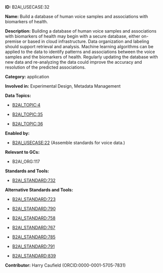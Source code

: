 **ID:** B2AI_USECASE:32

**Name:** Build a database of human voice samples and associations with biomarkers of health.

**Description:** Building a database of human voice samples and associations with biomarkers of health may begin with a secure database, either on-premise or based in cloud infrastructure. Data organization and labeling should support retrieval and analysis. Machine learning algorithms can be applied to the data to identify patterns and associations between the voice samples and the biomarkers of health. Regularly updating the database with new data and re-analyzing the data could improve the accuracy and resolution of the predicted associations.

**Category:** application

**Involved in:** Experimental Design, Metadata Management

**Data Topics:**

- [B2AI_TOPIC:4](../topics/ClinicalObservations.markdown)

- [B2AI_TOPIC:35](../topics/Variant.markdown)

- [B2AI_TOPIC:36](../topics/Voice.markdown)

**Enabled by:**

- [B2AI_USECASE:22](../usecases/assemble-standards-for-voice-data.markdown) (Assemble standards for voice data.)

**Relevant to GCs:**

- B2AI_ORG:117

**Standards and Tools:**

- [B2AI_STANDARD:732](https://b2ai.standards.synapse.org/Explore/Standard/DetailsPage?id=B2AI_STANDARD:732)

**Alternative Standards and Tools:**

- [B2AI_STANDARD:723](https://b2ai.standards.synapse.org/Explore/Standard/DetailsPage?id=B2AI_STANDARD:723)

- [B2AI_STANDARD:790](https://b2ai.standards.synapse.org/Explore/Standard/DetailsPage?id=B2AI_STANDARD:790)

- [B2AI_STANDARD:758](https://b2ai.standards.synapse.org/Explore/Standard/DetailsPage?id=B2AI_STANDARD:758)

- [B2AI_STANDARD:767](https://b2ai.standards.synapse.org/Explore/Standard/DetailsPage?id=B2AI_STANDARD:767)

- [B2AI_STANDARD:785](https://b2ai.standards.synapse.org/Explore/Standard/DetailsPage?id=B2AI_STANDARD:785)

- [B2AI_STANDARD:791](https://b2ai.standards.synapse.org/Explore/Standard/DetailsPage?id=B2AI_STANDARD:791)

- [B2AI_STANDARD:839](https://b2ai.standards.synapse.org/Explore/Standard/DetailsPage?id=B2AI_STANDARD:839)

**Contributor:** Harry Caufield
 (ORCID:0000-0001-5705-7831)

